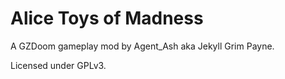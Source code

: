 # Alice Toys of Madness

A GZDoom gameplay mod by Agent_Ash aka Jekyll Grim Payne.

Licensed under GPLv3.
